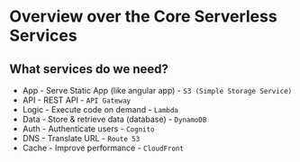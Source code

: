 # Overview over the Core Serverless Services

## What services do we need?

- App - Serve Static App (like angular app) - `S3 (Simple Storage Service)`
- API - REST API - `API Gateway`
- Logic - Execute code on demand - `Lambda`
- Data - Store & retrieve data (database) - `DynamoDB`
- Auth - Authenticate users - `Cognito`
- DNS - Translate URL - `Route 53`
- Cache - Improve performance - `CloudFront`